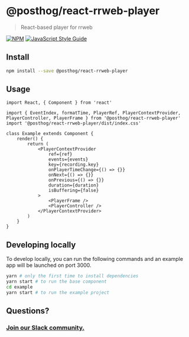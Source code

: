 # @posthog/react-rrweb-player

> React-based player for rrweb

[![NPM](https://img.shields.io/npm/v/@posthog/react-rrweb-player.svg)](https://www.npmjs.com/package/@posthog/react-rrweb-player) [![JavaScript Style Guide](https://img.shields.io/badge/code_style-standard-brightgreen.svg)](https://standardjs.com)

## Install

```bash
npm install --save @posthog/react-rrweb-player
```

## Usage

```tsx
import React, { Component } from 'react'

import { EventIndex, formatTime, PlayerRef, PlayerContextProvider, PlayerController, PlayerFrame } from '@posthog/react-rrweb-player'
import '@posthog/react-rrweb-player/dist/index.css'

class Example extends Component {
    render() {
        return (
            <PlayerContextProvider
                ref={ref}
                events={events}
                key={recording.key}
                onPlayerTimeChange={() => {}}
                onNext={() => {}}
                onPrevious={() => {}}
                duration={duration}
                isBuffering={false}
            >
                <PlayerFrame />
                <PlayerController />
            </PlayerContextProvider>
        )
    }
}
```

## Developing locally

To develop locally, you can run the following commands and an example app will be launched on port 3000.

```bash
yarn # only the first time to install dependencies
yarn start # to run the base component
cd example
yarn start # to run the example project
```

## Questions?

### [Join our Slack community.](http://posthog.com/slack)
